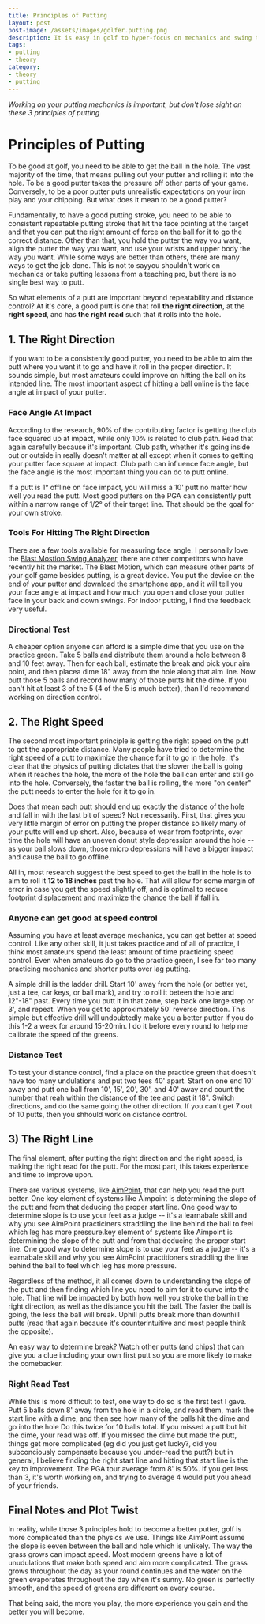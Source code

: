 ```yaml
---
title: Principles of Putting
layout: post
post-image: /assets/images/golfer.putting.png
description: It is easy in golf to hyper-focus on mechanics and swing thoughts. While having a good putting stroke is important, it's important not to lose sight on the fundamental principles of putting.
tags:
- putting
- theory
category: 
- theory
- putting
---
```

_Working on your putting mechanics is important, but don't lose sight on these 3 principles of putting_

# Principles of Putting

To be good at golf, you need to be able to get the ball in the hole.  The vast majority of the time, that means pulling out your putter and rolling it into the hole.  To be a good putter takes the pressure off other parts of your game.  Conversely, to be a poor putter puts unrealistic expectations on your iron play and your chipping.  But what does it mean to be a good putter?

Fundamentally, to have a good putting stroke, you need to be able to consistent repeatable putting stroke that hit the face pointing at the target and that you can put the right amount of force on the ball for it to go the correct distance.  Other than that, you hold the putter the way you want, align the putter the way you want, and use your wrists and upper body the way you want.  While some ways are better than others, there are many ways to get the job done.  This is not to sayyou shouldn't work on mechanics or take putting lessons from a teaching pro, but there is no single best way to putt.

So what elements of a putt are important beyond repeatability and distance control?  At it's core, a good putt is one that roll **the right direction**, at the **right speed**, and has **the right read** such that it rolls into the hole.

## 1. The Right Direction

If you want to be a consistently good putter, you need to be able to aim the putt where you want it to go and have it roll in the proper direction.  It sounds simple, but most amateurs could improve on hitting the ball on its intended line. The most important aspect of hitting a ball online is the face angle at impact of your putter.

### Face Angle At Impact

According to the research, 90% of the contributing factor is getting the club face squared up at impact, while only 10% is related to club path.  Read that again carefully because it's important.  Club path, whether it's going inside out or outside in really doesn't matter at all except when it comes to getting your putter face square at impact.  Club path can influence face angle, but the face angle is the most important thing you can do to putt online.

If a putt is 1° offline on face impact, you will miss a 10' putt no matter how well you read the putt. Most good putters on the PGA can consistently putt within a narrow range of 1/2° of their target line.  That should be the goal for your own stroke.

### Tools For Hitting The Right Direction

There are a few tools available for measuring face angle.  I personally love the [Blast Mostion Swing Analyzer](https://blastmotion.com/), there are other competitors who have recently hit the market.  The Blast Motion, which can measure other parts of your golf game besides putting, is a great device.  You put the device on the end of your putter and download the smartphone app, and it will tell you your face angle at impact and how much you open and close your putter face in your back and down swings.  For indoor putting, I find the feedback very useful.

### Directional Test

A cheaper option anyone can afford is a simple dime that you use on the practice green.  Take 5 balls and distribute them around a hole between 8 and 10 feet away.  Then for each ball, estimate the break and pick your aim point, and then placea dime 18" away from the hole along that aim line.  Now putt those 5 balls and record how many of those putts hit the dime.  If you can't hit at least 3 of the 5 (4 of the 5 is much better), than I'd recommend working on direction control.

## 2. The Right Speed

The second most important principle is getting the right speed on the putt to got the appropriate distance.  Many people have tried to determine the right speed of a putt to maximize the chance for it to go in the hole.  It's clear  that the physics of putting dictates that  the slower the ball is going when it reaches the hole, the more of the hole the ball can enter and still go into the hole.  Conversely, the faster the ball is rolling, the more "on center" the putt needs to enter the hole for it to go in.

Does that mean each putt should end up exactly the distance of the hole and fall in with the last bit of speed?  Not necessarily. First, that gives you very little margin of error on putting the proper distance so likely many of your putts will end up short.  Also, because of wear from footprints, over time the hole will have an uneven  donut style depression around the hole -- as your ball slows down, those micro depressions will have a bigger impact and cause the ball to go offline.

All in, most research suggest the best speed to get the ball in the hole is to aim to roll it **12 to 18 inches** past the hole.  That will allow for some margin of error in case you get the speed slightly off, and is optimal to reduce footprint displacement and maximize the chance the ball if fall in.

### Anyone can get good at speed control

Assuming you have at least average mechanics, you can get better at speed control.  Like any other skill, it just takes practice and of all of practice, I think most amateurs spend the least amount of time practicing speed control.  Even when amateurs do go to the practice green, I see far too many practicing mechanics and shorter putts over lag putting.  

A simple drill is the ladder drill.  Start 10' away from the hole (or better yet, just a tee, car keys, or ball mark), and try to roll it beteen the hole and 12"-18" past.  Every time you putt it in that zone, step back one large step or 3', and repeat.  When you get to approximately 50' reverse direction.   This simple but effective drill will undoubtedly make you a better putter if you do this 1-2 a week for around 15-20min.  I do it before every round to help me calibrate the speed of the greens.

### Distance Test

To test your distance control, find a place on the practice green that doesn't have too many undulations and put two tees 40' apart. Start on one end 10' away and putt one ball from 10', 15', 20', 30', and 40' away and count the number that reah within the distance of the tee and past it 18".  Switch directions, and do the same going the other direction.  If you can't get 7 out of 10 putts, then you shhould work on distance control.

## 3) The Right Line

The final element, after putting the right direction and the right speed, is making the right read for the putt.  For the most part, this takes experience and time to improve upon.

There are various systems, like [AimPoint](https://aimpointgolf.com/), that can help you read the putt better.  One key element of systems like Aimpoint is determining the slope of the putt and from that deducing the proper start line.  One good way to determine slope is to use your feet as a judge -- it's a learnabale skill and why you see AimPoint practiciners straddling the line behind the ball to feel which leg has more pressure.key element of systems like Aimpoint is determining the slope of the putt and from that deducing the proper start line.  One good way to determine slope is to use your feet as a judge -- it's a learnabale skill and why you see AimPoint practitioners straddling the line behind the ball to feel which leg has more pressure.

Regardless of the method, it all comes down to understanding the slope of the putt and then finding which line you need to aim for it to curve into the hole. That line will be impacted by both how well you stroke the ball in the right direction, as well as the distance you hit the ball.  The faster the ball is going, the less the ball will break.  Uphill putts break more than downhill putts (read that again because it's counterintuitive and most people think the opposite).

An easy way to determine break?  Watch other putts (and chips) that can give you a clue including your own first putt so you are more likely to make the comebacker.  

### Right Read Test

While this is more difficult to test, one way to do so is the first test I gave.  Putt 5 balls down 8' away from the hole in a circle, and read them, mark the start line with a dime, and then see how many of the balls hit the dime and go into the hole   Do this twice for 10 balls total.  If you missed a putt but hit the dime, your read was off.  If you missed the dime but made the putt, things get more complicated (eg did you just get lucky?, did you subconciously compensate because you under-read the putt?)  but in general, I believe finding the right start line and hitting that start line is the key to improvement. The PGA tour average from 8' is 50%.  If you get less than 3, it's worth working on, and trying to average 4 would put you ahead of your friends.


## Final Notes and Plot Twist

In reality, while those 3 principles hold to become a better putter, golf is more complicated than the physics we use.  Things like AimPoint assume the slope is eeven between the ball and hole which is unlikely.  The way the grass grows can impact speed.  Most modern greens have a lot of unudulations that make both speed and aim more complicated.  The grass grows throughout the day as your round continues and the water on the green evaporates throughout the day when it's sunny. No green is perfectly smooth, and the speed of greens are different on every course.

That being said, the more you play, the more experience you gain and the better you will become.
